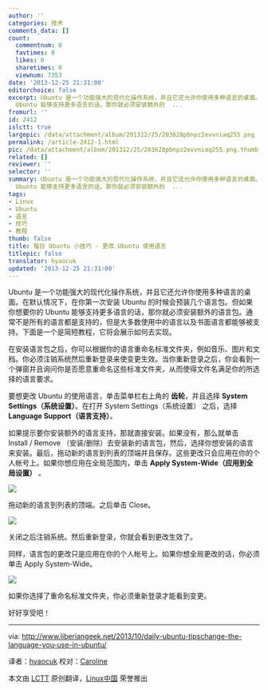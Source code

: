 ```yaml
---
author: ''
categories: 技术
comments_data: []
count:
  commentnum: 0
  favtimes: 0
  likes: 0
  sharetimes: 0
  viewnum: 7353
date: '2013-12-25 21:31:00'
editorchoice: false
excerpt: Ubuntu 是一个功能强大的现代化操作系统，并且它还允许你使用多种语言的桌面。在默认情况下，在你第一次安装 Ubuntu 的时候会预装几个语言包。但如果你想要你的
  Ubuntu 能够支持更多语言的话，那你就必须安装额外的  ...
fromurl: ''
id: 2412
islctt: true
largepic: /data/attachment/album/201312/25/203628pbnpz2evvniaq255.png
permalink: /article-2412-1.html
pic: /data/attachment/album/201312/25/203628pbnpz2evvniaq255.png.thumb.jpg
related: []
reviewer: ''
selector: ''
summary: Ubuntu 是一个功能强大的现代化操作系统，并且它还允许你使用多种语言的桌面。在默认情况下，在你第一次安装 Ubuntu 的时候会预装几个语言包。但如果你想要你的
  Ubuntu 能够支持更多语言的话，那你就必须安装额外的  ...
tags:
- Linux
- Ubuntu
- 语言
- 技巧
- 教程
thumb: false
title: 每日 Ubuntu 小技巧 - 更改 Ubuntu 使用语言
titlepic: false
translator: hyaocuk
updated: '2013-12-25 21:31:00'
---
```


Ubuntu 是一个功能强大的现代化操作系统，并且它还允许你使用多种语言的桌面。在默认情况下，在你第一次安装 Ubuntu 的时候会预装几个语言包。但如果你想要你的 Ubuntu 能够支持更多语言的话，那你就必须安装额外的语言包。通常不是所有的语言都是支持的，但是大多数使用中的语言以及书面语言都能够被支持。下面是一个是简短教程，它将会展示如何去实现。


在安装语言包之后，你可以根据你的语言重命名标准文件夹，例如音乐、图片和文档。你必须注销系统然后重新登录来使变更生效。当你重新登录之后，你会看到一个弹窗并且询问你是否愿意重命名这些标准文件夹，从而使得文件名满足你的所选择的语言要求。


要想更改 Ubuntu 的使用语言，单击菜单栏右上角的 **齿轮**，并且选择 **System Settings（系统设置）**。在打开 System Settings（系统设置） 之后，选择 **Language Support（语言支持）**。


如果提示要你安装额外的语言支持，那就直接安装。如果没有，那么就单击 Install / Remove （安装/删除）去安装新的语言包，然后，选择你想安装的语言来安装。最后，拖动新的语言到列表的顶端并且保存。这些更改只会应用在你的个人帐号上。如果你想应用在全局范围内，单击 **Apply System-Wide（应用到全局设置）** 。


![](/data/attachment/album/201312/25/203628pbnpz2evvniaq255.png)


拖动新的语言到列表的顶端。之后单击 Close。


![](/data/attachment/album/201312/25/203630pt1uhq8f818zdfu7.png)


关闭之后注销系统。然后重新登录，你就会看到更改生效了。


同样，语言包的更改只是应用在你的个人帐号上。如果你想全局更改的话，你必须单击 Apply System-Wide。


![](/data/attachment/album/201312/25/2036325dpa9mxcpc93phps.png)


如果你选择了重命名标准文件夹，你必须重新登录才能看到变更。


好好享受吧！




---


via: <http://www.liberiangeek.net/2013/10/daily-ubuntu-tipschange-the-language-you-use-in-ubuntu/>


译者：[hyaocuk](https://github.com/hyaocuk) 校对：[Caroline](https://github.com/carolinewuyan)


本文由 [LCTT](https://github.com/LCTT/TranslateProject) 原创翻译，[Linux中国](http://linux.cn/) 荣誉推出